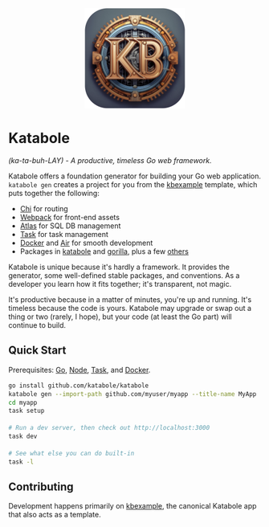 <p align="center" dir="auto">
    <img src="images/katabole-logo-rounded.jpg" alt="Katabole" width="200">
</p>

# Katabole
_(ka-ta-buh-LAY) - A productive, timeless Go web framework._

Katabole offers a foundation generator for building your Go web application. `katabole gen` creates a project for you
from the [kbexample](https://github.com/katabole/kbexample) template, which puts together the following:
- [Chi](https://go-chi.io/#/README) for routing
- [Webpack](https://webpack.js.org/) for front-end assets
- [Atlas](https://atlasgo.io/) for SQL DB management
- [Task](https://taskfile.dev) for task management
- [Docker](https://www.docker.com/get-started/) and [Air](https://github.com/air-verse/air) for smooth development
- Packages in [katabole](https://github.com/katabole) and [gorilla](github.com/gorilla), plus a few [others](https://github.com/katabole/kbexample/blob/main/go.mod)

Katabole is unique because it's hardly a framework. It provides the generator, some well-defined stable packages, and
conventions. As a developer you learn how it fits together; it's transparent, not magic.

It's productive because in a matter of minutes, you're up and running. It's timeless because the code is yours. Katabole
may upgrade or swap out a thing or two (rarely, I hope), but your code (at least the Go part) will continue to build.

## Quick Start

Prerequisites: [Go](https://go.dev/doc/install), [Node](https://docs.npmjs.com/downloading-and-installing-node-js-and-npm), [Task](https://taskfile.dev/installation/), and [Docker](https://docs.docker.com/get-docker/).

```bash
go install github.com/katabole/katabole
katabole gen --import-path github.com/myuser/myapp --title-name MyApp
cd myapp
task setup

# Run a dev server, then check out http://localhost:3000
task dev

# See what else you can do built-in
task -l
```

## Contributing

Development happens primarily on [kbexample](https://github.com/katabole/kbexample), the canonical Katabole app that
also acts as a template.
